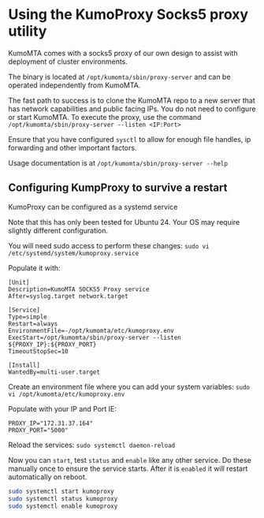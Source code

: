 # Using the KumoProxy Socks5 proxy utility

KumoMTA comes with a socks5 proxy of our own design to assist with deployment of cluster environments.

The binary is located at `/opt/kumomta/sbin/proxy-server` and can be operated independently from KumoMTA.

The fast path to success is to clone the KumoMTA repo to a new server that has network capabilities and public facing IPs.  You do not need to configure or start KumoMTA.  To execute the proxy, use the command `/opt/kumomta/sbin/proxy-server --listen <IP:Port>`

Ensure that you have configured `sysctl` to allow for enough file handles, ip forwarding and other important factors. 

Usage documentation is at `/opt/kumomta/sbin/proxy-server --help`

## Configuring KumpProxy to survive a restart

KumoProxy can be configured as a systemd service

Note that this has only been tested for Ubuntu 24.  Your OS may require slightly different configuration.

You will need sudo access to perform these changes:
`sudo vi /etc/systemd/system/kumoproxy.service`

Populate it with:
```console
[Unit]
Description=KumoMTA SOCKS5 Proxy service
After=syslog.target network.target

[Service]
Type=simple
Restart=always
EnvironmentFile=-/opt/kumomta/etc/kumoproxy.env
ExecStart=/opt/kumomta/sbin/proxy-server --listen ${PROXY_IP}:${PROXY_PORT}
TimeoutStopSec=10

[Install]
WantedBy=multi-user.target
```

Create an environment file where you can add your system variables:
`sudo vi /opt/kumomta/etc/kumoproxy.env`

Populate with your IP and Port
IE:
```console
PROXY_IP="172.31.37.164"
PROXY_PORT="5000"
```

Reload the services:
`sudo systemctl daemon-reload`

Now you can `start`, test `status` and `enable` like any other service.  Do these manually once to ensure the service starts.  After it is `enabled` it will restart automatically on reboot.
```bash
sudo systemctl start kumoproxy
sudo systemctl status kumoproxy
sudo systemctl enable kumoproxy
```

